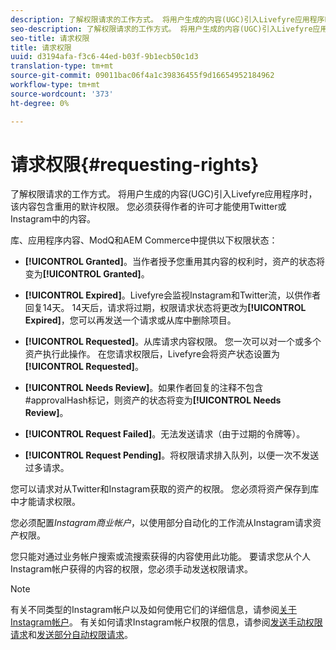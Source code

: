 ```yaml
---
description: 了解权限请求的工作方式。 将用户生成的内容(UGC)引入Livefyre应用程序时，该内容包含重用的默许权限。 您必须获得作者的许可才能使用Twitter或Instagram中的内容。
seo-description: 了解权限请求的工作方式。 将用户生成的内容(UGC)引入Livefyre应用程序时，该内容包含重用的默许权限。 您必须获得作者的许可才能使用Twitter或Instagram中的内容。
seo-title: 请求权限
title: 请求权限
uuid: d3194afa-f3c6-44ed-b03f-9b1ecb50c1d3
translation-type: tm+mt
source-git-commit: 09011bac06f4a1c39836455f9d16654952184962
workflow-type: tm+mt
source-wordcount: '373'
ht-degree: 0%

---
```



# 请求权限{#requesting-rights}

了解权限请求的工作方式。 将用户生成的内容(UGC)引入Livefyre应用程序时，该内容包含重用的默许权限。 您必须获得作者的许可才能使用Twitter或Instagram中的内容。

库、应用程序内容、ModQ和AEM Commerce中提供以下权限状态：

* **[!UICONTROL Granted]**。当作者授予您重用其内容的权利时，资产的状态将变为&#x200B;**[!UICONTROL Granted]**。

* **[!UICONTROL Expired]**。Livefyre会监视Instagram和Twitter流，以供作者回复14天。 14天后，请求将过期，权限请求状态将更改为&#x200B;**[!UICONTROL Expired]**，您可以再发送一个请求或从库中删除项目。
* **[!UICONTROL Requested]**。从库请求内容权限。 您一次可以对一个或多个资产执行此操作。 在您请求权限后，Livefyre会将资产状态设置为&#x200B;**[!UICONTROL Requested]**。
* **[!UICONTROL Needs Review]**。如果作者回复的注释不包含#approvalHash标记，则资产的状态将变为&#x200B;**[!UICONTROL Needs Review]**。

* **[!UICONTROL Request Failed]**。无法发送请求（由于过期的令牌等）。
* **[!UICONTROL Request Pending]**。将权限请求排入队列，以便一次不发送过多请求。

您可以请求对从Twitter和Instagram获取的资产的权限。 您必须将资产保存到库中才能请求权限。

您必须配置&#x200B;*Instagram商业帐户*，以使用部分自动化的工作流从Instagram请求资产权限。

您只能对通过业务帐户搜索或流搜索获得的内容使用此功能。 要请求您从个人Instagram帐户获得的内容的权限，您必须手动发送权限请求。

>[!NOTE]
>
>有关不同类型的Instagram帐户以及如何使用它们的详细信息，请参阅[关于Instagram帐户](/help/using/c-users-creating-accounts-with-studio-access/t-configure-social-accout-instagram/c-about-instagram-accounts.md#c_about_instagram_accounts)。 有关如何请求Instagram帐户权限的信息，请参阅[发送手动权限请求](/help/using/c-how-requesting-rights-works/c-send-instagram-manual-rights-request.md#c_send_instagram_manual_rights_request)和[发送部分自动权限请求](/help/using/c-how-requesting-rights-works/c-send-an-instagram-rights-request-from-the-library.md#c_send_an_instagram_rights_request_from_the_library)。

